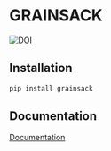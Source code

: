 # GRAINSACK
[![DOI](https://zenodo.org/badge/DOI/10.5281/zenodo.15411798.svg)](https://doi.org/10.5281/zenodo.15411798)

## Installation

```bash
pip install grainsack
```

## Documentation

[Documentation](docs)
